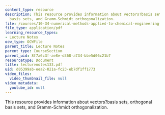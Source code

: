 ```yaml
---
content_type: resource
description: This resource provides information about vectors?basis sets, orthogonal
  basis sets, and Gramm-Schmidt orthogonalization.
file: /courses/10-34-numerical-methods-applied-to-chemical-engineering-fall-2005/d05399abeea2021afc23eb7df1ff1773_lecturenotes133.pdf
file_type: application/pdf
learning_resource_types:
- Lecture Notes
ocw_type: OCWFile
parent_title: Lecture Notes
parent_type: CourseSection
parent_uid: 8f7a6c3f-ae8e-d368-a734-bbe5d06c21b7
resourcetype: Document
title: lecturenotes133.pdf
uid: d05399ab-eea2-021a-fc23-eb7df1ff1773
video_files:
  video_thumbnail_file: null
video_metadata:
  youtube_id: null
---
```

This resource provides information about vectors?basis sets, orthogonal basis sets, and Gramm-Schmidt orthogonalization.

